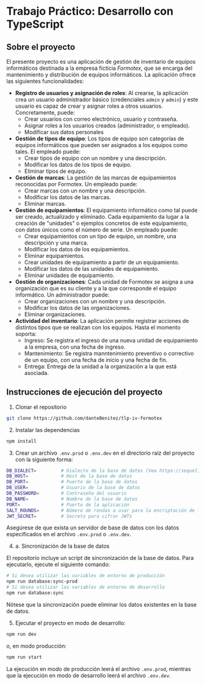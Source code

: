 # Trabajo Práctico: Desarrollo con TypeScript

## Sobre el proyecto

El presente proyecto es una aplicación de gestión de inventario de equipos informáticos destinada a la empresa ficticia _Formotex_, que se encarga del mantenimiento y distribución de equipos informáticos. La aplicación ofrece las siguientes funcionalidades:

- **Registro de usuarios y asignación de roles**: Al crearse, la aplicación crea un usuario administrador básico (credenciales `admin` y `admin`) y este usuario es capaz de crear y asignar roles a otros usuarios. Concretamente, puede:
  - Crear usuarios con correo electrónico, usuario y contraseña.
  - Asignar roles a los usuarios creados (administrador, o empleado).
  - Modificar sus datos personales
- **Gestión de tipos de equipo**: Los tipos de equipo son categorías de equipos informáticos que pueden ser asignados a los equipos como tales. El empleado puede:
  - Crear tipos de equipo con un nombre y una descripción.
  - Modificar los datos de los tipos de equipo.
  - Eliminar tipos de equipo.
- **Gestión de marcas**: La gestión de las marcas de equipamientos reconocidas por Formotex. Un empleado puede:
  - Crear marcas con un nombre y una descripción.
  - Modificar los datos de las marcas.
  - Eliminar marcas.
- **Gestión de equipamientos**: El equipamiento informático como tal puede ser creado, actualizado y eliminado. Cada equipamiento da lugar a la creación de "unidades" o ejemplos concretos de este equipamiento, con datos únicos como el número de serie. Un empleado puede:
  - Crear equipamientos con un tipo de equipo, un nombre, una descripción y una marca.
  - Modificar los datos de los equipamientos.
  - Eliminar equipamientos.
  - Crear unidades de equipamiento a partir de un equipamiento.
  - Modificar los datos de las unidades de equipamiento.
  - Eliminar unidades de equipamiento.
- **Gestión de organizaciones**: Cada unidad de Formotex se asigna a una organización que es su cliente y a la que corresponde el equipo informático. Un administrador puede:
  - Crear organizaciones con un nombre y una descripción.
  - Modificar los datos de las organizaciones.
  - Eliminar organizaciones.
- **Actividad del inventario**: La aplicación permite registrar acciones de distintos tipos que se realizan con los equipos. Hasta el momento soporta:
  - Ingreso: Se registra el ingreso de una nueva unidad de equipamiento a la empresa, con una fecha de ingreso.
  - Mantenimiento: Se registra manntenimiento preventivo o correctivo de un equipo, con una fecha de inicio y una fecha de fin.
  - Entrega: Entrega de la unidad a la organización a la que está asociada.

## Instrucciones de ejecución del proyecto

1. Clonar el repositorio

```bash
git clone https://github.com/danteBenitez/tlp-iv-formotex
```

2. Instalar las dependencias

```bash
npm install
```

3. Crear un archivo `.env.prod` o `.env.dev` en el directorio raíz del proyecto con la siguiente forma:

```bash
DB_DIALECT=         # Dialecto de la base de datos (Vea https://sequelize.org/docs/v6/getting-started/ por los valores soportados)
DB_HOST=            # Host de la base de datos
DB_PORT=            # Puerto de la base de datos
DB_USER=            # Usuario de la base de datos
DB_PASSWORD=        # Contraseña del usuario
DB_NAME=            # Nombre de la base de datos
PORT=               # Puerto de la aplicación
SALT_ROUNDS=        # Número de rondas a usar para la encriptación de las contraseñas
JWT_SECRET=         # Secreto para cifrar JWTs
```

Asegúrese de que exista un servidor de base de datos con los datos especificados en el archivo `.env.prod` o `.env.dev`.

4. a. Sincronización de la base de datos

El repositorio incluye un script de sincronización de la base de datos. Para ejecutarlo, ejecute el siguiente comando:

```bash
# Si desea utilizar las variables de entorno de producción
npm run database:sync-prod
# Si desea utilizar las variables de entorno de desarrollo
npm run database:sync
```

Nótese que la sincronización puede eliminar los datos existentes en la base de datos.

5. Ejecutar el proyecto en modo de desarrollo:

```bash
npm run dev
```

o, en modo producción:

```bash
npm run start
```

La ejecución en modo de producción leerá el archivo `.env.prod`, mientras que la ejecución en modo de desarrollo leerá el archivo `.env.dev`.
